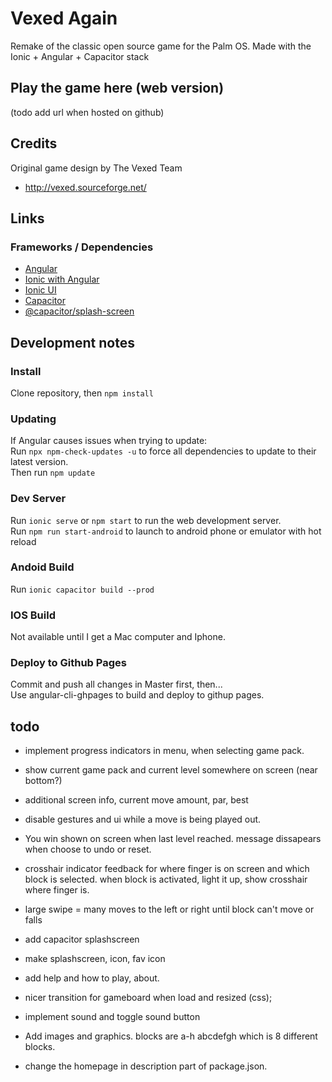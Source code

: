 # Vexed Again
Remake of the classic open source game for the Palm OS.
Made with the Ionic + Angular + Capacitor stack


## Play the game here (web version)
(todo add url when hosted on github)

## Credits
Original game design by The Vexed Team
* http://vexed.sourceforge.net/

## Links 
### Frameworks / Dependencies
* [Angular](https://angular.io/docs)
* [Ionic with Angular](https://ionicframework.com/docs/angular/overview)
* [Ionic UI](https://ionicframework.com/docs/components)
* [Capacitor](https://capacitorjs.com/docs)
* [@capacitor/splash-screen](https://capacitorjs.com/docs/apis/splash-screen)

## Development notes
### Install
Clone repository, then `npm install`
### Updating 
If Angular causes issues when trying to update:  
Run `npx npm-check-updates -u` to force all dependencies to update to their latest version.  
Then run `npm update`  
### Dev Server
Run `ionic serve` or `npm start` to run the web development server.  
Run `npm run start-android` to launch to android phone or emulator with hot reload  
### Andoid Build
Run `ionic capacitor build --prod` 
### IOS Build
Not available until I get a Mac computer and Iphone.
### Deploy to Github Pages
Commit and push all changes in Master first, then...  
Use angular-cli-ghpages to build and deploy to githup pages.  



## todo

* implement progress indicators in menu, when selecting game pack.

* show current game pack and current level somewhere on screen (near bottom?)
* additional screen info, current move amount, par, best 


* disable gestures and ui while a move is being played out.

* You win shown on screen when last level reached. 
  message dissapears when choose to undo or reset.


* crosshair indicator feedback for where finger is on screen and which block is selected.
  when block is activated, light it up, show crosshair where finger is.
* large swipe = many moves to the left or right until block can't move or falls

* add capacitor splashscreen
* make splashscreen, icon, fav icon
* add help and how to play, about.

* nicer transition for gameboard when load and resized (css);
  
* implement sound and toggle sound button

* Add images and graphics. blocks are a-h abcdefgh which is 8 different blocks.

* change the homepage in description part of package.json.



